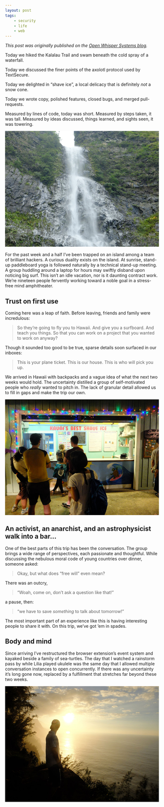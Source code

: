 ```yaml
---
layout: post
tags:
    - security
    - life
    - web
---
```


_This post was originally published on the [Open Whisper Systems blog](https://whispersystems.org/blog/the-pool-on-the-roof-must-have-a-leak/)._

Today we hiked the Kalalau Trail and swam beneath the cold spray of a waterfall.

Today we discussed the finer points of the axolotl protocol used by TextSecure.

Today we delighted in “shave ice”, a local delicacy that is definitely _not_ a snow cone.

Today we wrote copy, polished features, closed bugs, and merged pull-requests.

Measured by lines of code, today was short. Measured by steps taken, it was tall. Measured by ideas discussed, things learned, and sights seen, it was towering.

![Hanakapi’ai Falls](../../../../../content/images/blog/falls.jpg)

For the past week and a half I’ve been trapped on an island among a team of brilliant hackers. A curious duality exists on the island. At sunrise, stand-up paddleboard yoga is followed naturally by a technical stand-up meeting. A group huddling around a laptop for hours may swiftly disband upon noticing big surf. This isn’t an idle vacation, nor is it daunting contract work. We’re nineteen people fervently working toward a noble goal in a stress-free mind amphitheater.

## Trust on first use

Coming here was a leap of faith. Before leaving, friends and family were incredulous:

> So they’re going to fly you to Hawaii. And give you a surfboard. And teach you things. So that you can work on a project that you wanted to work on anyway?

Though it sounded too good to be true, sparse details soon surfaced in our inboxes:

> This is your plane ticket. This is our house. This is who will pick you up.

We arrived in Hawaii with backpacks and a vague idea of what the next two weeks would hold. The uncertainty distilled a group of self-motivated people who _really_ wanted to pitch in. The lack of granular detail allowed us to fill in gaps and make the trip our own.

![Kauai’s Best Shave Ice](../../../../../content/images/blog/shave-ice.jpg)

## An activist, an anarchist, and an astrophysicist walk into a bar…

One of the best parts of this trip has been the conversation. The group brings a wide range of perspectives, each passionate and thoughtful. While discussing the nebulous moral code of young countries over dinner, someone asked:

> Okay, but what does “free will” even mean?

There was an outcry,

> “Woah, come on, don’t ask a question like that!”

a pause, then:

> “we have to save _something_ to talk about tomorrow!”

The most important part of an experience like this is having interesting people to share it with. On this trip, we’ve got ’em in spades.

## Body and mind

Since arriving I’ve restructured the browser extension’s event system and kayaked beside a family of sea-turtles. The day that I watched a rainstorm pass by while Lilia played ukulele was the same day that I allowed multiple conversation instances to open concurrently. If there was any uncertainty it’s long gone now, replaced by a fulfillment that stretches far beyond these two weeks.

![Sunset on Kalalau Trail](../../../../../content/images/blog/sunset.jpg)
